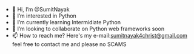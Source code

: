 - 👋 Hi, I’m @SumitNayak
- 👀 I’m interested in Python
- 🌱 I’m currently learning Intermidiate Python
- 💞️ I’m looking to collaborate on Python web frameworks soon
- 📫 How to reach me? Here's my e-mail:sumitnayak4christ@gmail.com feel free to contact me and please no SCAMS

<!---
Sumitnayak/Sumitnayak is a ✨ special ✨ repository because its `README.md` (this file) appears on your GitHub profile.
You can click the Preview link to take a look at your changes.
--->
